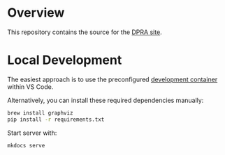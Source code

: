# Overview

This repository contains the source for the [DPRA site](https://devops.pages.aws.dev/dpra/).

# Local Development
The easiest approach is to use the preconfigured [development container](https://code.visualstudio.com/docs/remote/containers) within VS Code. 

Alternatively, you can install these required dependencies manually:

```bash
brew install graphviz
pip install -r requirements.txt
```

Start server with:

```bash
mkdocs serve
```
